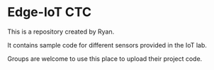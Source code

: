# Edge-IoT CTC

This is a repository created by Ryan.

It contains sample code for different sensors provided in the IoT lab. 

Groups are welcome to use this place to upload their project code.
